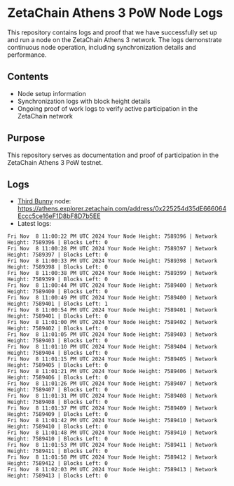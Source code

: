 # ZetaChain Athens 3 PoW Node Logs
This repository contains logs and proof that we have successfully set up and run a node on the ZetaChain Athens 3 network. The logs demonstrate continuous node operation, including synchronization details and performance.

## Contents
- Node setup information
- Synchronization logs with block height details
- Ongoing proof of work logs to verify active participation in the ZetaChain network

## Purpose
This repository serves as documentation and proof of participation in the ZetaChain Athens 3 PoW testnet.

## Logs

- [Third Bunny](https://thirdbunny.xyz/) node: https://athens.explorer.zetachain.com/address/0x225254d35dE666064Eccc5ce16eF1D8bF8D7b5EE
- Latest logs:
```
Fri Nov  8 11:00:22 PM UTC 2024 Your Node Height: 7589396 | Network Height: 7589396 | Blocks Left: 0
Fri Nov  8 11:00:28 PM UTC 2024 Your Node Height: 7589397 | Network Height: 7589397 | Blocks Left: 0
Fri Nov  8 11:00:33 PM UTC 2024 Your Node Height: 7589398 | Network Height: 7589398 | Blocks Left: 0
Fri Nov  8 11:00:38 PM UTC 2024 Your Node Height: 7589399 | Network Height: 7589399 | Blocks Left: 0
Fri Nov  8 11:00:44 PM UTC 2024 Your Node Height: 7589400 | Network Height: 7589400 | Blocks Left: 0
Fri Nov  8 11:00:49 PM UTC 2024 Your Node Height: 7589400 | Network Height: 7589401 | Blocks Left: 1
Fri Nov  8 11:00:54 PM UTC 2024 Your Node Height: 7589401 | Network Height: 7589401 | Blocks Left: 0
Fri Nov  8 11:01:00 PM UTC 2024 Your Node Height: 7589402 | Network Height: 7589402 | Blocks Left: 0
Fri Nov  8 11:01:05 PM UTC 2024 Your Node Height: 7589403 | Network Height: 7589403 | Blocks Left: 0
Fri Nov  8 11:01:10 PM UTC 2024 Your Node Height: 7589404 | Network Height: 7589404 | Blocks Left: 0
Fri Nov  8 11:01:15 PM UTC 2024 Your Node Height: 7589405 | Network Height: 7589405 | Blocks Left: 0
Fri Nov  8 11:01:21 PM UTC 2024 Your Node Height: 7589406 | Network Height: 7589406 | Blocks Left: 0
Fri Nov  8 11:01:26 PM UTC 2024 Your Node Height: 7589407 | Network Height: 7589407 | Blocks Left: 0
Fri Nov  8 11:01:31 PM UTC 2024 Your Node Height: 7589408 | Network Height: 7589408 | Blocks Left: 0
Fri Nov  8 11:01:37 PM UTC 2024 Your Node Height: 7589409 | Network Height: 7589409 | Blocks Left: 0
Fri Nov  8 11:01:42 PM UTC 2024 Your Node Height: 7589410 | Network Height: 7589410 | Blocks Left: 0
Fri Nov  8 11:01:48 PM UTC 2024 Your Node Height: 7589410 | Network Height: 7589410 | Blocks Left: 0
Fri Nov  8 11:01:53 PM UTC 2024 Your Node Height: 7589411 | Network Height: 7589411 | Blocks Left: 0
Fri Nov  8 11:01:58 PM UTC 2024 Your Node Height: 7589412 | Network Height: 7589412 | Blocks Left: 0
Fri Nov  8 11:02:03 PM UTC 2024 Your Node Height: 7589413 | Network Height: 7589413 | Blocks Left: 0
```
